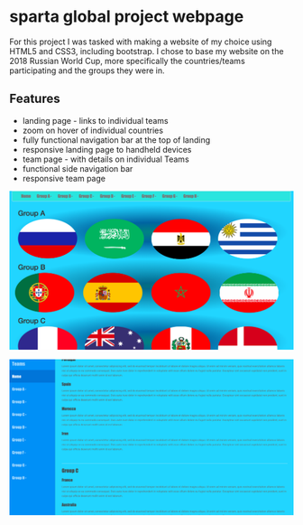 # sparta global project webpage

For this project I was tasked with making a website of my choice using HTML5 and CSS3, including bootstrap. I chose to base my website on the 2018 Russian World Cup, more specifically the countries/teams participating and the groups they were in.

## Features

* landing page - links to individual teams
* zoom on hover of individual countries
* fully functional navigation bar at the top of landing
* responsive landing page to handheld devices
* team page - with details on individual Teams
* functional side navigation bar
* responsive team page

![landing page screenshot](images/landingss.png)

![teams page screenshot](images/teamsss.png)
